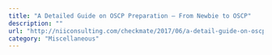 ```yaml
---
title: "A Detailed Guide on OSCP Preparation – From Newbie to OSCP"
description: ""
url: "http://niiconsulting.com/checkmate/2017/06/a-detail-guide-on-oscp-preparation-from-newbie-to-oscp/"
category: "Miscellaneous"
---
```


